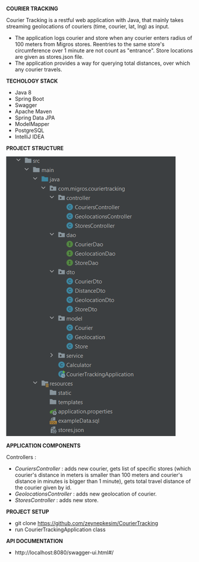 
**COURIER TRACKING**

Courier Tracking is a restful web application with Java, that mainly
takes streaming geolocations of couriers (time, courier, lat, lng) as input.

- The application logs courier and store when any courier enters radius of 100 meters from Migros
  stores. Reentries to the same store's circumference over 1 minute are not count
  as "entrance". Store locations are given as stores.json file.
- The application provides a way for querying total distances, over which any
  courier travels.


**TECHOLOGY STACK** 

- Java 8
- Spring Boot
- Swagger
- Apache Maven
- Spring Data JPA
- ModelMapper
- PostgreSQL
- IntelliJ IDEA


**PROJECT STRUCTURE**

![img.png](img.png)


**APPLICATION COMPONENTS**

Controllers :
- _CouriersController_ : adds new courier, gets list of specific stores (which courier's distance in meters is smaller than 100 meters and courier's distance in minutes is bigger than 1 minute), gets total travel distance of the courier given by id.
- _GeolocationsController_ : adds new geolocation of courier.
- _StoresController_ : adds new store.

**PROJECT SETUP**

- git clone https://github.com/zeynepkesim/CourierTracking
- run CourierTrackingApplication class


**API DOCUMENTATION**

- http://localhost:8080/swagger-ui.html#/